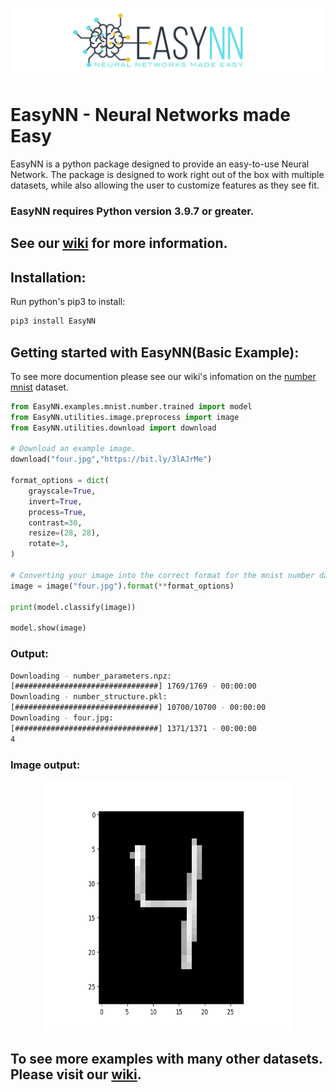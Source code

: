 ![](https://raw.githubusercontent.com/danielwilczak101/EasyNN/media/images/readme_logo.png)

# EasyNN - Neural Networks made Easy
EasyNN is a python package designed to provide an easy-to-use Neural Network. The package is designed to work right out of the box with multiple datasets, while also allowing the user to customize features as they see fit. 
### EasyNN requires Python version 3.9.7 or greater.

## See our [wiki](https://github.com/danielwilczak101/EasyNN/wiki) for more information.

## Installation:

Run python's pip3 to install:

```Python
pip3 install EasyNN
```

## Getting started with EasyNN(Basic Example):
To see more documention please see our wiki's infomation on the [number mnist](https://github.com/danielwilczak101/EasyNN/wiki/MNIST-Numbers) dataset.
```Python
from EasyNN.examples.mnist.number.trained import model
from EasyNN.utilities.image.preprocess import image
from EasyNN.utilities.download import download

# Download an example image.
download("four.jpg","https://bit.ly/3lAJrMe")

format_options = dict(
    grayscale=True,
    invert=True,
    process=True,
    contrast=30,
    resize=(28, 28),
    rotate=3,
)

# Converting your image into the correct format for the mnist number dataset.
image = image("four.jpg").format(**format_options)

print(model.classify(image))

model.show(image)
```

### Output:
```bash
Downloading - number_parameters.npz:
[################################] 1769/1769 - 00:00:00
Downloading - number_structure.pkl:
[################################] 10700/10700 - 00:00:00
Downloading - four.jpg:
[################################] 1371/1371 - 00:00:00
4
```
### Image output:
<p align="center">
  <img width="400px" height="400px" src="https://github.com/danielwilczak101/EasyNN/blob/media/images/example_four.png">
</p>

## To see more examples with many other datasets. Please visit our [wiki](https://github.com/danielwilczak101/EasyNN/wiki).
